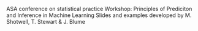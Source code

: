 ASA conference on statistical practice
Workshop: Principles of Prediciton and Inference in Machine Learning 
Slides and examples developed by M. Shotwell, T. Stewart & J. Blume
